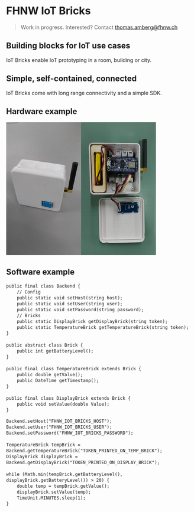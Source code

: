 # FHNW IoT Bricks
> Work in progress. Interested? Contact thomas.amberg@fhnw.ch
## Building blocks for IoT use cases
IoT Bricks enable IoT prototyping in a room, building or city.
## Simple, self-contained, connected
IoT Bricks come with long range connectivity and a simple SDK.
## Hardware example
<img src="IoTBrickTemperature.jpg"/>

## Software example

```
public final class Backend {
    // Config
    public static void setHost(string host);
    public static void setUser(string user);
    public static void setPassword(string password);
    // Bricks
    public static DisplayBrick getDisplayBrick(string token);
    public static TemperatureBrick getTemperatureBrick(string token);
}

public abstract class Brick {
    public int getBatteryLevel();
}

public final class TemperatureBrick extends Brick {
    public double getValue();
    public DateTime getTimestamp();
}

public final class DisplayBrick extends Brick {
    public void setValue(double Value);
}
```

```
Backend.setHost("FHNW_IOT_BRICKS_HOST");
Backend.setUser("FHNW_IOT_BRICKS_USER");
Backend.setPassword("FHNW_IOT_BRICKS_PASSWORD");

TemperatureBrick tempBrick = Backend.getTemperatureBrick("TOKEN_PRINTED_ON_TEMP_BRICK");
DisplayBrick displayBrick = Backend.getDisplayBrick("TOKEN_PRINTED_ON_DISPLAY_BRICK");

while (Math.min(tempBrick.getBatteryLevel(), displayBrick.getBatteryLevel()) > 20) {
    double temp = tempBrick.getValue();
    displayBrick.setValue(temp);
    TimeUnit.MINUTES.sleep(1);
}
```
